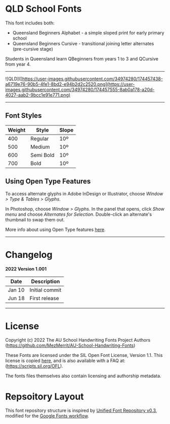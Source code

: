 # QLD School Fonts

This font includes both:

- Queensland Beginners Alphabet - a simple sloped print for early primary school
- Queensland Beginners Cursive - transitional joining letter alternates (pre-cursive stage)

Students in Queensland learn QBeginners from years 1 to 3 and QCursive from year 4. 

- - - -

![QLD]([https://user-images.githubusercontent.com/34974280/174457438-a6719e76-90b5-4fe1-8bd2-e94b2d2c2520.png](https://user-images.githubusercontent.com/34974280/174457555-8ab0a178-a20d-4027-aab2-9bcc1e91e771.png)

- - - -

## Font Styles ##

Weight        | Style        | Slope
------------- | -------------| -------------
400           | Regular      | 10º
500           | Medium       | 10º
600           | Semi Bold    | 10º
700           | Bold         | 10º

## Using Open Type Features ##

To access alternate glyphs in Adobe InDesign or Illustrator, choose *Window > Type & Tables > Glyphs*.

In Photoshop, choose *Window > Glyphs*. In the panel that opens, click *Show menu* and choose *Alternates for Selection*. Double-click an alternate's thumbnail to swap them out.

More info about using Open Type features [here](https://www.fonts.com/content/learning/fontology/level-4/fine-typography/locating-alternate-glyphs).

- - - -

# Changelog #

**2022 Version 1.001**

Date          | Description
------------- | -------------
Jan 10        | Initial commit
Jun 18        | First release

- - - -

# License #

Copyright (c) 2022 The AU School Handwriting Fonts Project Authors (https://github.com/MezMerrit/AU-School-Handwriting-Fonts)

These Fonts are licensed under the SIL Open Font License, Version 1.1. This license is copied [here](https://github.com/MezMerrit/AU-School-Handwriting-Fonts/blob/main/OFL.txt "SIL Open Font License"), and is also available with a FAQ at: (https://scripts.sil.org/OFL).

The fonts files themselves also contain licensing and authorship metadata.

# Repsoitory Layout #

This font repository structure is inspired by [Unified Font Repository v0.3](https://github.com/unified-font-repository/Unified-Font-Repository), modified for the [Google Fonts workflow](https://github.com/googlefonts/googlefonts-project-template).
